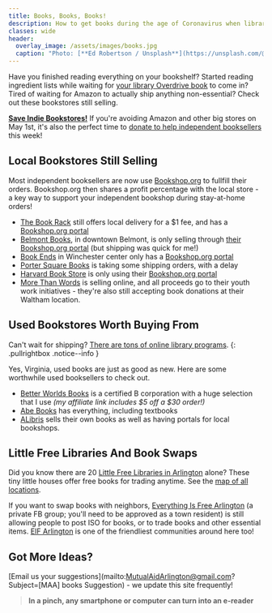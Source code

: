 ```yaml
---
title: Books, Books, Books!
description: How to get books during the age of Coronavirus when libraries are closed.
classes: wide
header:
  overlay_image: /assets/images/books.jpg
  caption: "Photo: [**Ed Robertson / Unsplash**](https://unsplash.com/@eddrobertson)"
---
```


Have you finished reading everything on your bookshelf?  Started reading ingredient lists while waiting for [your library Overdrive book](/parents/#library-programs-online) to come in?  Tired of waiting for Amazon to actually ship anything non-essential?  Check out these bookstores still selling.

[**Save Indie Bookstores!**](https://www.saveindiebookstores.com/?utm_source=Weekly+Harvard+Book+Store+Newsletter+%7C+News+and+Events&utm_campaign=0515f4f8c6-050120) If you're avoiding Amazon and other big stores on May 1st, it's also the perfect time to [donate to help independent booksellers](https://www.saveindiebookstores.com/?utm_source=Weekly+Harvard+Book+Store+Newsletter+%7C+News+and+Events&utm_campaign=0515f4f8c6-050120) this week!

## Local Bookstores Still Selling

Most independent booksellers are now use [Bookshop.org](http://bookshop.org/) to fullfill their orders.  Bookshop.org then shares a profit percentage with the local store - a key way to support your independent bookshop during stay-at-home orders!  

- [The Book Rack](http://www.book-rack.com/covid-update/) still offers local delivery for a $1 fee, and has a [Bookshop.org portal](http://www.bookshop.org/shop/bookrack)
- [Belmont Books](https://www.belmontbooks.com/message-concerning-temporary-closure?shane), in downtown Belmont, is only selling through [their Bookshop.org portal](https://bookshop.org/shop/belmontbooks) (but shipping was quick for me!)
- [Book Ends](https://bookendswinchester.indielite.org/) in Winchester center only has a [Bookshop.org portal](https://bookshop.org/shop/bookendswinchester)
- [Porter Square Books](https://www.portersquarebooks.com/porter-square-books-and-covid-19) is taking some shipping orders, with a delay
- [Harvard Book Store](http://www.harvard.com/updates_on_covid-19) is only using their [Bookshop.org portal](https://bookshop.org/shop/harvardbookstore)
- [More Than Words](https://mtwyouth.org) is selling online, and all proceeds go to their youth work initiatives - they're also still accepting book donations at their Waltham location.

## Used Bookstores Worth Buying From

Can't wait for shipping?  [There are tons of online library programs](/parents/#library-programs-online).
{: .pullrightbox .notice--info }

Yes, Virginia, used books are just as good as new.  Here are some worthwhile used booksellers to check out.

- [Better Worlds Books](http://i.refs.cc/piF3oBiZ?smile_ref=eyJzbWlsZV9zb3VyY2UiOiJzbWlsZV91aSIsInNtaWxlX21lZGl1bSI6IiIsInNtaWxlX2NhbXBhaWduIjoicmVmZXJyYWxfcHJvZ3JhbSIsInNtaWxlX2N1c3RvbWVyX2lkIjo0NTQwNzE3MDd9) is a certified B corporation with a huge selection that I use _(my affiliate link includes $5 off a $30 order!)_ 
- [Abe Books](https://www.abebooks.com/books/used-books.shtml) has everything, including textbooks
- [ALibris](https://www.alibris.com/books) sells their own books as well as having portals for local bookshops.

## Little Free Libraries And Book Swaps

Did you know there are 20 [Little Free Libraries in Arlington](https://littlefreelibrary.org/ourmap/) alone?  These tiny little houses offer free books for trading anytime.  See the [map of all locations](https://littlefreelibrary.org/ourmap/).

If you want to swap books with neighbors, [Everything Is Free Arlington](https://www.facebook.com/groups/EIFArlingtonMA/) (a private FB group; you'll need to be approved as a town resident) is still allowing people to post ISO for books, or to trade books and other essential items.  [EIF Arlington](https://www.facebook.com/groups/EIFArlingtonMA/) is one of the friendliest communities around here too!

## Got More Ideas?

[Email us your suggestions](mailto:MutualAidArlington@gmail.com?Subject=[MAA] books Suggestion) - we update this site frequently!

> **In a pinch, any smartphone or computer can turn into an e-reader** <span style="color: #4b7a47"><i class="fa fa-book"></i></span>